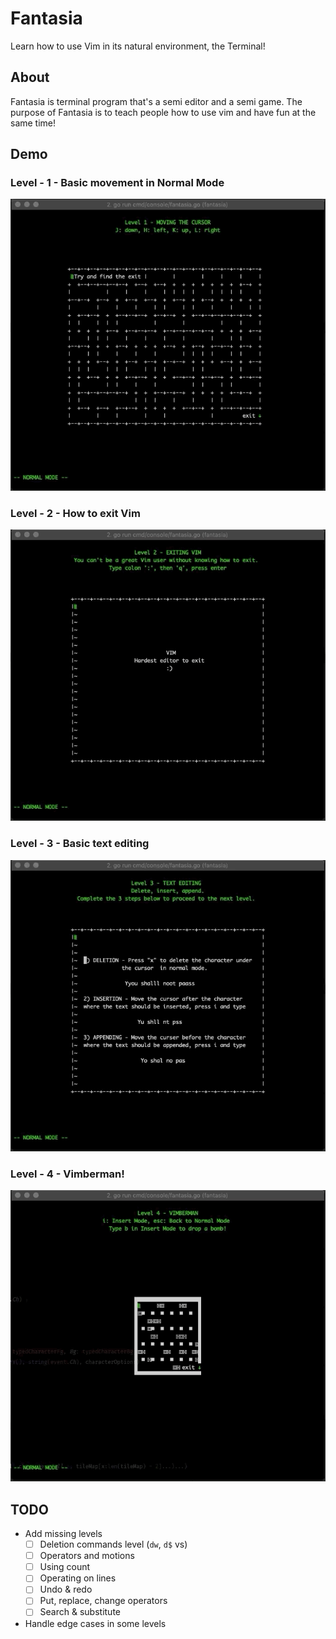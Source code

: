 # Fantasia

Learn how to use Vim in its natural environment, the Terminal!
## About

Fantasia is terminal program that's a semi editor and a semi game. The purpose of Fantasia is to teach people how to use vim and have fun at the same time! 

## Demo
### Level - 1 - Basic movement in Normal Mode

![](https://raw.githubusercontent.com/ozankasikci/ozankasikci.github.io/master/gifs/fantasia-level-1.gif)

### Level - 2 - How to exit Vim

![](https://raw.githubusercontent.com/ozankasikci/ozankasikci.github.io/master/gifs/fantasia-level-2.gif)

### Level - 3 - Basic text editing

![](https://raw.githubusercontent.com/ozankasikci/ozankasikci.github.io/master/gifs/fantasia-level-3.gif)

### Level - 4 - Vimberman!

![](https://raw.githubusercontent.com/ozankasikci/ozankasikci.github.io/master/gifs/fantasia-level-4.gif)

## TODO
* Add missing levels
  - [ ] Deletion commands level (`dw`, `d$` vs)
  - [ ] Operators and motions
  - [ ] Using count
  - [ ] Operating on lines
  - [ ] Undo & redo
  - [ ] Put, replace, change operators
  - [ ] Search & substitute
* Handle edge cases in some levels
